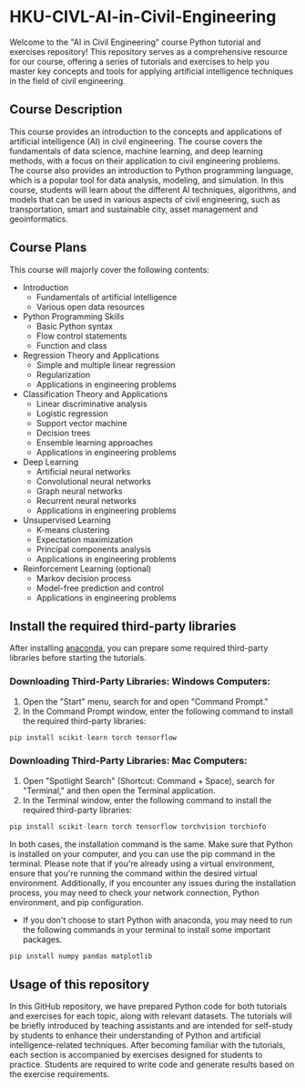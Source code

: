 # HKU-CIVL-AI-in-Civil-Engineering

Welcome to the "AI in Civil Engineering" course Python tutorial and exercises repository! This repository serves as a comprehensive resource for our course, offering a series of tutorials and exercises to help you master key concepts and tools for applying artificial intelligence techniques in the field of civil engineering. 

## Course Description

This course provides an introduction to the concepts and applications of artificial intelligence (AI) in civil engineering. The course covers the fundamentals of data science, machine learning, and deep learning methods, with a focus on their application to civil engineering problems. The course also provides an introduction to Python programming language, which is a popular tool for data analysis, modeling, and simulation. In
this course, students will learn about the different AI techniques, algorithms, and models that can be used in various aspects of civil engineering, such as transportation, smart and sustainable city, asset management and geoinformatics.

## Course Plans

This course will majorly cover the following contents:

- Introduction
  * Fundamentals of artificial intelligence
  * Various open data resources
- Python Programming Skills
  * Basic Python syntax
  * Flow control statements
  * Function and class
- Regression Theory and Applications
  * Simple and multiple linear regression
  * Regularization
  * Applications in engineering problems
- Classification Theory and Applications
  * Linear discriminative analysis
  * Logistic regression
  * Support vector machine
  * Decision trees
  * Ensemble learning approaches
  * Applications in engineering problems
- Deep Learning
  * Artificial neural networks
  * Convolutional neural networks
  * Graph neural networks
  * Recurrent neural networks
  * Applications in engineering problems
- Unsupervised Learning
  * K-means clustering
  * Expectation maximization
  * Principal components analysis
  * Applications in engineering problems
- Reinforcement Learning (optional)
  * Markov decision process
  * Model-free prediction and control
  * Applications in engineering problems   

## Install the required third-party libraries

After installing [anaconda](https://www.anaconda.com/), you can prepare some required third-party libraries before starting the tutorials.

### Downloading Third-Party Libraries: Windows Computers:

1. Open the "Start" menu, search for and open "Command Prompt."
2. In the Command Prompt window, enter the following command to install the required third-party libraries:

```python
pip install scikit-learn torch tensorflow
```

### Downloading Third-Party Libraries: Mac Computers:

1. Open "Spotlight Search" (Shortcut: Command + Space), search for "Terminal," and then open the Terminal application.
2. In the Terminal window, enter the following command to install the required third-party libraries:

```python
pip install scikit-learn torch tensorflow torchvision torchinfo
```

In both cases, the installation command is the same. Make sure that Python is installed on your computer, and you can use the pip command in the terminal. Please note that if you're already using a virtual environment, ensure that you're running the command within the desired virtual environment. Additionally, if you encounter any issues during the installation process, you may need to check your network connection, Python environment, and pip configuration.

- If you don't choose to start Python with anaconda, you may need to run the following commands in your terminal to install some important packages.

```python
pip install numpy pandas matplotlib
```

## Usage of this repository

In this GitHub repository, we have prepared Python code for both tutorials and exercises for each topic, along with relevant datasets. The tutorials will be briefly introduced by teaching assistants and are intended for self-study by students to enhance their understanding of Python and artificial intelligence-related techniques. After becoming familiar with the tutorials, each section is accompanied by exercises designed for students to practice. Students are required to write code and generate results based on the exercise requirements.
